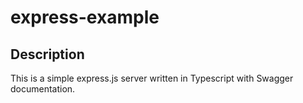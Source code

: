 # express-example

## Description
This is a simple express.js server written in Typescript with Swagger documentation.

